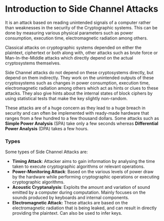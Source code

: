 # Introduction to Side Channel Attacks

It is an attack based on reading unintended signals of a computer rather than weaknesses in the security of the Cryptographic systems.
This can be done by measuring various physical parameters such as power consumption, execution time, electromagnetic radiation among others.

Classical attacks on cryptographic systems depended on either the plaintext, ciphertext or both along with, other attacks such as brute force or Man-In-the-Middle attacks which directly depend on the actual cryptosystems themselves.

Side Channel attacks do not depend on these cryptosystems directly, but depend on them indirectly. They work on the unintended outputs of these cryptosystems such as changes in power consumption, execution time, electromagnetic radiation among others which act as hints or clues to these attacks. They also give hints about the internal states of block ciphers by using statistical tests that make the key slightly non-random.

These attacks are of a huge concern as they lead to a huge breach in security and can often be implemented with ready-made hardware that ranges from a few hundred to a few thousand dollars. Some attacks such as **Simple Power Analysis** (SPA) take only a few seconds whereas **Differential Power Analysis** (DPA) takes a few hours.

### Types

Some types of Side Channel Attacks are:
- **Timing Attack**: Attacker aims to gain information by analysing the time taken to execute cryptographic algorithms or relevant operations.
- **Power-Monitoring Attack**: Based on the various levels of power draw by the hardware while performing cryptographic operations or executing cryptographic algorithms.
- **Acoustic Cryptanalysis**: Exploits the amount and variation of sound emitted by a computer during computation. Mainly focuses on the sounds produced by keyboards and internal components.
- **Electromagnetic Attack:** These attacks are based on the electromagnetic radiation that is being leaked, and can result in directly providing the plaintext. Can also be used to infer keys.

